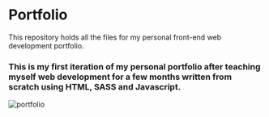 # Portfolio

This repository holds all the files for my personal front-end web development portfolio.

### This is my first iteration of my personal portfolio after teaching myself web development for a few months written from scratch using HTML, SASS and Javascript.

![portfolio](https://user-images.githubusercontent.com/62345423/132330814-c9cd58af-3178-430c-9cfb-7b1ae899f58f.png)
